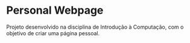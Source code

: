 # Personal Webpage
Projeto desenvolvido na disciplina de Introdução à Computação, com o objetivo de criar uma página pessoal.
